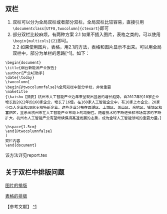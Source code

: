 ## 双栏
1. 双栏可以分为全局双栏或者部分双栏，全局双栏比较容易，直接引用`\documentclass[UTF8,twocolumn]{ctexart}`即可
2. 部分双栏比较麻烦，有两种方案
2.1 如果不插入图片，表格之类的，可以使用`\begin{multicols}{2}`即可。   
2.2 如果使用图片，表格，用2.1的方法，表格和图片显示不出来。可以用全局双栏中，部分为单栏的思路[^1]。如下：    
```
\begin{document}
\title{烟台新能源产业报告}
\author{产业AI助手}
\date{\today}
\twocolumn[
\begin{@twocolumnfalse}%全局双栏中部分单栏，非常重要
\maketitle
{\kaishu【摘要】杭州市人工智能产业近年来呈现出显著的增长趋势，自2017年的10家企业增长到2022年的160家企业，增长了16倍。在160家人工智能企业中，有10家上市企业，20家小巨人企业和30家专精特新企业。这些企业分布在西湖区、上城区、萧山区、余杭区、钱塘区和富阳区，显示出杭州市在人工智能产业布局上的均衡性。随着技术的不断进步和市场需求的不断扩大，杭州市人工智能产业有望继续保持高速发展的态势，成为全球人工智能领域的重要力量。}

\hspace{1.5cm}
\end{@twocolumnfalse}
]
双栏内容
\end{document}
```
该方法详见report.tex

## 关于双栏中排版问题
[图片的排版](https://www.littlewaterdrop.com/cs/latex/figures)

[表格的排版](https://www.littlewaterdrop.com/cs/latex/tables)

【参考文献】
[^1](https://zhuanlan.zhihu.com/p/392284625)
